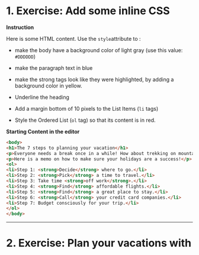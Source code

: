 # 1. Exercise: Add some inline CSS

**Instruction**

Here is some HTML content. Use the `style`attribute to :

- make the body have a background color of light gray (use this value: `#DDDDDD`)

- make the paragraph text in blue

- make the strong tags look like they were highlighted, by adding a background color in yellow.

- Underline the heading

- Add a margin bottom of 10 pixels to the List Items (`li` tags) 

- Style the Ordered List (`ol` tag) so that its content is in red.

**Starting Content in the editor**

```html
<body>
<h1>The 7 steps to planning your vacation</h1>
<p>Everyone needs a break once in a while! How about trekking on mountains, or perhaps you're more the "beach" type ? </p>
<p>Here is a memo on how to make sure your holidays are a success!</p>
<ol>
<li>Step 1: <strong>Decide</strong> where to go.</li>
<li>Step 2: <strong>Pick</strong> a time to travel.</li>
<li>Step 3: Take time <strong>off work</strong>.</li>
<li>Step 4: <strong>Find</strong> affordable flights.</li>
<li>Step 5: <strong>Find</strong> a great place to stay.</li>
<li>Step 6: <strong>Call</strong> your credit card companies.</li>
<li>Step 7: Budget consciously for your trip.</li>
</ol>
</body>
```

----

# 2. Exercise: Plan your vacations with <style> !

**Instruction**

Redo the exercise above by removing all inline style and put all style properties in a `<style>`tag. Remember: should it go above the content, or below the content ? If you're not sure, try both and see what works...

**Starting Content in the editor**

```html
<body>
<h1>The 7 steps to planning your vacation</h1>
<p>Everyone needs a break once in a while! How about trekking on mountains, or perhaps you're more the "beach" type ? </p>
<p>Here is a memo on how to make sure your holidays are a success!</p>
<ol>
<li>Step 1: <strong>Decide</strong> where to go.</li>
<li>Step 2: <strong>Pick</strong> a time to travel.</li>
<li>Step 3: Take time <strong>off work</strong>.</li>
<li>Step 4: <strong>Find</strong> affordable flights.</li>
<li>Step 5: <strong>Find</strong> a great place to stay.</li>
<li>Step 6: <strong>Call</strong> your credit card companies.</li>
<li>Step 7: Budget consciously for your trip.</li>
</ol>
</body>
```

---

# 3. Exercise: Canary Islands

**Instruction**

Here is some HTML content describing the Canarian Islands as a cool holiday destination. Your job is to make it look better !

To do the exercises, add all your CSS above the html using one `<style>` tag.  Do each of these exercises in the given order.

1. Change the page background to a `beige` color 

2. Change all the paragraph colour in dark brown (use `saddlebrown` as value)

3. Make it so that all `<strong>`tags are bold and pink

4. Search in the documentation to find out how to style all paragraph so that they have a bottom margin of 20 pixels (use the `px` unit).

5. Style the H1 in italic, and a font size of 32px

6. Style the H2 so that they have a fine grey line underneath (see the documentation for `border-bottom` and use the light grey color `#DDDDDD`) and a font size of 25px

7. Style the paragraphs so that they have a font-size of 16px.

**Content in the editor**

```html
<h1>Welcome to the Canary Islands</h1>
<p>
Scented pine forests, haunting volcanoes, lunar-like landscapes, secret sandy coves, miles of Sahara-style dunes, beach-hugging resorts – the beautiful, unique Canary Islands wear many tantalising hats.
</p>
<h2>Otherworldly Landscapes</h2>
<p>Marvel at the <strong>pine-forested peaks</strong> of Gran Canaria’s mountainous interior, the tumbling <strong>waterfalls</strong> of La Palma or the <strong>subtropical greenery</strong> of La Gomera’s Parque Nacional de Garajonay. Then contrast all this lushness with the extraordinary <strong>bare flatland</strong>s flanking Tenerife’s El Teide, the surreal party of colours glittering across Lanzarote’s <strong>lava fields</strong>, the gentle flower-filled hillsides of El Hierro, and Fuerteventura’s endless <strong>cacti-sprinkled plains</strong>. The Canary Islands' near-perfect temperatures mean that, year-round, you can soak up fantastical, varied landscapes otherwise only found by crossing continents.</p>

<h2>The Great Outdoors</h2>
<p>It's this very diversity that makes outdoor pursuits such an easily accessible and key pleasure of the Canaries. Hike the many footpaths criss-crossing the islands, from meandering coastal trails to challenging mountain treks to tranquil forest walks; go diving or snorkelling in blissfully warm waters inhabited by more than 350 species of fish (and the odd shipwreck); or pump up the adrenaline by riding the wind and the waves – kitesurfing, windsurfing, surfing and paragliding are all big here. Then slow things down with horse rides, boat trips, kayaking and paddle-boarding jaunts or beachfront yoga.</p>

<h2>Art & Architecture</h2>
<p>
Contrary to many expectations, the Canary Islands are immensely rich in both original art and architecture – sometimes you just need to know where to look. The spectacular surrealist canvases of world-acclaimed painter Óscar Domínguez grace his Tenerife homeland; the enormous abstract sculptures of Martín Chirino are impossible to miss on Gran Canaria; and César Manrique's inspired 'interventions' pop up all over Lanzarote (and beyond). Everywhere, seek out the emblematic wooden balconies, leafy internal patios and cheerily painted facades that typify vernacular Canarian architecture, and pop into charming palm-shaded churches, many of which date back several centuries.</p>
```

# 4. Exercise: Use classes to differentiate elements and style them differently

**Instruction**

Let's make the last exercise look better, using more advanced techniques. Use the CSS Cheat Sheet and the Documentation to find the proper syntax. The wording is made to give a hint at the correct property name).

1. Style the body tag so that it has a padding of 30px and a light grey background color (use these values: Red: 220, Green: 220, Blue: 220)

2. Style all Paragraphs so that their font is 16px, with a line height of 120% , with a dark (but not black) color (use these values: Red: 25, Green: 25, Blue: 25)

3. Add a class to the paragraph tag underneath the H1 tag, with a value of "introduction" (the syntax is like this: `<p class="classname">`and in CSS, you can mention that it is a class by adding a period in front of it, like this  `.classname`  (If you are stuck, make sure to read about "Selectors" in the Documentation or in the lessons)

4. Style that "introduction" paragraph by setting its font size at 140% . Change the line height to 200% and give it an "italic" font style.

**Content in the editor**

--> same as exercise 3.

# 5. Exercise: borders

**Instruction**

Look at this stylish double underline below : the blue thick line spreads the word's length, while the grey line spreads over the entire block. Try to mimick by using CSS on the H2 and the P tags!

**Tip 1:** You will need to use the display property on the `h2`element. Check the documentation to find out which value you will need. (Standard value is `block` which is why the line covers the whole page.)

**Tip 2:** Find a way to set the font family to 'sans-serif'.

**Tip 3:** Color: #2A99FB.

![Double underline exercise](resources/images/exercise-doubleUnderline.png)

**Content in the editor**

```html
<body>
    <h2>About Us</h2>
    <p>Look at this stylish double underline above: the blue thick line spreads the word's length, while the grey line
  spreads over the entire block. Try to mimick by using CSS on the H2 and the P tags!</p>
</body>
```
